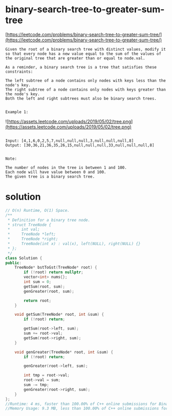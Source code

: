 # binary-search-tree-to-greater-sum-tree

[https://leetcode.com/problems/binary-search-tree-to-greater-sum-tree/](https://leetcode.com/problems/binary-search-tree-to-greater-sum-tree/)

```
Given the root of a binary search tree with distinct values, modify it so that every node has a new value equal to the sum of the values of the original tree that are greater than or equal to node.val.

As a reminder, a binary search tree is a tree that satisfies these constraints:

The left subtree of a node contains only nodes with keys less than the node's key.
The right subtree of a node contains only nodes with keys greater than the node's key.
Both the left and right subtrees must also be binary search trees.


Example 1:
```
![https://assets.leetcode.com/uploads/2019/05/02/tree.png](https://assets.leetcode.com/uploads/2019/05/02/tree.png)
```

Input: [4,1,6,0,2,5,7,null,null,null,3,null,null,null,8]
Output: [30,36,21,36,35,26,15,null,null,null,33,null,null,null,8]


Note:

The number of nodes in the tree is between 1 and 100.
Each node will have value between 0 and 100.
The given tree is a binary search tree.
```

# solution

```c++
// O(n) Runtime, O(1) Space.
/**
 * Definition for a binary tree node.
 * struct TreeNode {
 *     int val;
 *     TreeNode *left;
 *     TreeNode *right;
 *     TreeNode(int x) : val(x), left(NULL), right(NULL) {}
 * };
 */
class Solution {
public:
    TreeNode* bstToGst(TreeNode* root) {
        if (!root) return nullptr;
        vector<int> nums{};
        int sum = 0;
        getSum(root, sum);
        genGreater(root, sum);

        return root;
    }

    void getSum(TreeNode* root, int &sum) {
        if (!root) return;

        getSum(root->left, sum);
        sum += root->val;
        getSum(root->right, sum);
    }

    void genGreater(TreeNode* root, int &sum) {
        if (!root) return;

        genGreater(root->left, sum);

        int tmp = root->val;
        root->val = sum;
        sum -= tmp;
        genGreater(root->right, sum);
    }
};
//Runtime: 4 ms, faster than 100.00% of C++ online submissions for Binary Search Tree to Greater Sum Tree.
//Memory Usage: 9.3 MB, less than 100.00% of C++ online submissions for Binary Search Tree to Greater Sum Tree.
```
